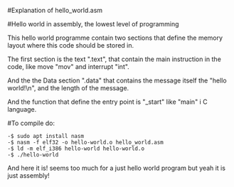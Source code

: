 #Explanation of hello_world.asm

#Hello world in assembly, the lowest level of programming


This hello world programme contain two sections that define the memory layout 
where this code should be stored in.

The first section is the text ".text", that contain the main instruction in the code,
like move "mov" and interrupt "int".

And the the Data section ".data" that contains the message itself the "hello world!\n", 
and the length of the message.

And the function that define the entry point is "_start" like "main" i C language.



#To compile do:

	-$ sudo apt install nasm
	-$ nasm -f elf32 -o hello-world.o hello_world.asm
	-$ ld -m elf_i386 hello-world hello-world.o 
	-$ ./hello-world

And here it is! seems too much for a just hello world program but yeah it is just assembly!

